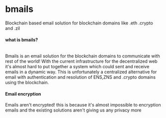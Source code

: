 # bmails
Blockchain based email solution for blockchain domains like .eth .crypto and .zil

<H4> what is bmails? </h4>
<P>
<br> Bmails is an email solution for the blockchain domains to communicate with rest of the world! With the current infrastructure for the decentralized web it's almost hard to put together a system which could sent and receive emails in a dynamic way.
This is unfortunately a centralized alternative for email with authentication and resolution of ENS,ZNS and .crypto domains using the blockchain.
</br>
<H4> Email encryption</h4>

Emails aren't encrypted! this is because it's almost impossible to encryption emails and the existing solutions aren't giving us any privacy more
